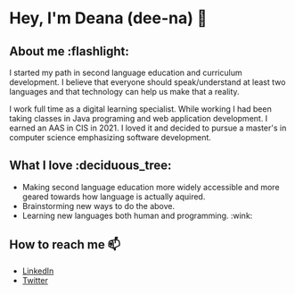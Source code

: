 <h1> Hey, I'm Deana (dee-na) 👋 </h1>

<h2> About me :flashlight:</h2>
<p>I started my path in second language education and curriculum development. I believe that everyone should speak/understand at least two languages and that technology can help us make that a reality. <p>
<p>I work full time as a digital learning specialist. While working I had been taking classes in Java programing and web application development. I earned an AAS in CIS in 2021. I loved it and decided to pursue a master's in computer science emphasizing software development. </p>

<h2> What I love :deciduous_tree:</h2>
<ul> 
  <li>Making second language education more widely accessible and more geared towards how language is actually aquired. </li>
  <li>Brainstorming new ways to do the above.</li>
  <li>Learning new languages both human and programming. :wink: </li>
 </ul>
 
 <h2>How to reach me 📫</h2>
 <ul>
  <li><a href="https://www.linkedin.com/in/deana-jackson-06072074/">LinkedIn</a></li>
  <li><a href="https://twitter.com/deanamarieij">Twitter</a></li>
 </ul>


<!--
**deanajackson/deanajackson** is a ✨ _special_ ✨ repository because its `README.md` (this file) appears on your GitHub profile.

Here are some ideas to get you started:

- 🔭 I’m currently working on ...
- 🌱 I’m currently learning ...
- 👯 I’m looking to collaborate on ...
- 🤔 I’m looking for help with ...
- 💬 Ask me about ...
- 📫 How to reach me: ...
- 😄 Pronouns: she/her/hers
- ⚡ Fun fact: ...
-->
